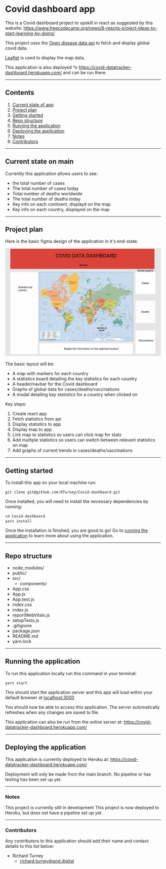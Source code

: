 # Covid dashboard app

This is a Covid dashboard project to upskill in react as suggested by this website:
https://www.freecodecamp.org/news/8-reactjs-project-ideas-to-start-learning-by-doing/

This project uses the [Open disease data api](https://disease.sh/) to fetch and display global covid data.

[Leaflet](https://leafletjs.com/index.html) is used to display the map data.

This application is also deployed †o https://covid-datatracker-dashboard.herokuapp.com/ and can be run there.

---

## Contents

1. [Current state of app](#Current-state-on-main)
2. [Project plan](#Project-plan)
3. [Getting started](#Getting-started)
4. [Repo structure](#Repo-structure)
5. [Running the application](#Running-the-application)
6. [Deploying the application](#Deploying-the-application)
7. [Notes](#Notes)
8. [Contributors](#Contributors)

---

## Current state on main

Currently this application allows users to see:

- the total number of cases
- The total number of cases today
- Total number of deaths worldwide
- The total number of deaths today
- Key info on each continent, displayd on the map
- Key info on each country, displayed on the map

---

## Project plan

Here is the basic figma design of the application in it's end-state:

<img src='public/Covid-dashboard.png'>

The basic layout will be:

- A map with markers for each country
- A statistics board detailing the key statistics for each country
- A header/navbar for the Covid dashboard
- Graphs of global data for cases/deaths/vaccinations
- A modal detailing key statistics for a country when clicked on

Key steps:

1. Create react app
2. Fetch statistics from api
3. Display statistics to app
4. Display map to app
5. Link map to statistics so users can click map for stats
6. Add multiple statistics so users can switch between relevant statistics on map
7. Add graphs of current trends in cases/deaths/vaccinations

---

## Getting started

To install this app on your local machine run:

```
git clone git@github.com:RTurney/Covid-dashboard.git
```

Once installed, you will need to install the necessary dependencies by running:

```
cd Covid-dashboard
yarn install
```

Once the installation is finished, you are good to go!
Go to [running the application](#running-the-application) to learn more about using the application.

---

## Repo structure

- node_modules/
- public/
- src/
  - components/
- App.css
- App.js
- App.test.js
- index.css
- index.js
- reportWebVitals.js
- setupTests.js
- .gitignore
- package.json
- README.md
- yarn.lock

---

## Running the application

To run this application locally run this command in your terminal:

```
yarn start
```

This should start the application server and this app will load within your default browser at [localhost:3000](http://localhost:3000)

You should now be able to access this application. The server automatically refreshes when any changes are saved to file.

This application can also be run from the online server at:
https://covid-datatracker-dashboard.herokuapp.com/

---

## Deploying the application

This application is currently deployed to Heroku at:
https://covid-datatracker-dashboard.herokuapp.com/

Deployment will only be made from the main branch.
No pipeline or has testing has been set up yet.

---

### Notes

This project is currently still in development
This project is now deployed to Heroku, but does not have a pipeline set up yet.

---

### Contributors

Any contributors to this application should add their name and contact details to this list below:

- Richard Turney
  - richard.turney@and.digital
